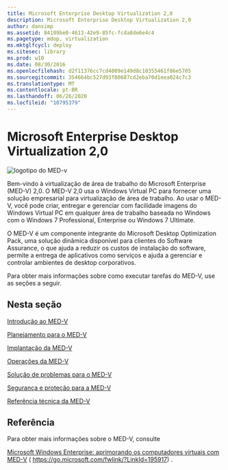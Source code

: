 ```yaml
---
title: Microsoft Enterprise Desktop Virtualization 2,0
description: Microsoft Enterprise Desktop Virtualization 2,0
author: dansimp
ms.assetid: 84109be0-4613-42e9-85fc-fcda8de6e4c4
ms.pagetype: mdop, virtualization
ms.mktglfcycl: deploy
ms.sitesec: library
ms.prod: w10
ms.date: 08/30/2016
ms.openlocfilehash: d2f11376cc7cd4009e149d8c10355461f86e5705
ms.sourcegitcommit: 354664bc527d93f80687cd2eba70d1eea024c7c3
ms.translationtype: MT
ms.contentlocale: pt-BR
ms.lasthandoff: 06/26/2020
ms.locfileid: "10795379"
---
```

# Microsoft Enterprise Desktop Virtualization 2,0


![logotipo do MED-v](images/med-v2logo.gif)

Bem-vindo à virtualização de área de trabalho do Microsoft Enterprise (MED-V) 2,0. O MED-V 2,0 usa o Windows Virtual PC para fornecer uma solução empresarial para virtualização de área de trabalho. Ao usar o MED-V, você pode criar, entregar e gerenciar com facilidade imagens do Windows Virtual PC em qualquer área de trabalho baseada no Windows com o Windows 7 Professional, Enterprise ou Windows 7 Ultimate.

O MED-V é um componente integrante do Microsoft Desktop Optimization Pack, uma solução dinâmica disponível para clientes do Software Assurance, o que ajuda a reduzir os custos de instalação do software, permite a entrega de aplicativos como serviços e ajuda a gerenciar e controlar ambientes de desktop corporativos.

Para obter mais informações sobre como executar tarefas do MED-V, use as seções a seguir.

## Nesta seção


[Introdução ao MED-V](getting-started-with-med-vmedv2.md)

[Planejamento para o MED-V](planning-for-med-v.md)

[Implantação da MED-V](deployment-of-med-v.md)

[Operações da MED-V](operations-for-med-v.md)

[Solução de problemas para o MED-V](troubleshooting-med-vmedv2.md)

[Segurança e proteção para a MED-V](security-and-protection-for-med-v.md)

[Referência técnica da MED-V](technical-reference-for-med-v.md)

## Referência


Para obter mais informações sobre o MED-V, consulte

[Microsoft Windows Enterprise: aprimorando os computadores virtuais com MED-V](https://go.microsoft.com/fwlink/?LinkId=195917) ( https://go.microsoft.com/fwlink/?LinkId=195917) .

 

 





